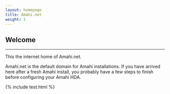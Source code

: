```yaml
---
layout: homepage
title: Amahi.net
weight: 1
---
```

## Welcome
-----------

This the internet home of Amahi.net.

Amahi.net is the default domain for Amahi installations. If you have arrived here after a fresh Amahi install, you probably have a few steps to finish before configuring your Amahi HDA.

{% include test.html %}



